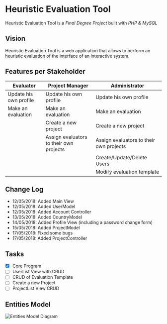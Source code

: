 # Heuristic Evaluation Tool
Heuristic Evaluation Tool is a *Final Degree Project* built with *PHP & MySQL*

## Vision
Heuristic Evaluation Tool is a web application that allows to perform an heuristic evaluation of the interface of an interactive system.

## Features per Stakeholder

| Evaluator                     | Project Manager                         | Administrator
| ----------------------------- | --------------------------------------- | --------------------------------------- |
| Update his own profile        | Update his own profile                  | Update his own profile                  |
| Make an evaluation            | Make an evaluation                      | Make an evaluation                      |
|                               | Create a new project                    | Create a new project                    |
|                               | Assign evaluators to their own projects | Assign evaluators to their own projects |
|                               |                                         | Create/Update/Delete Users              |
|                               |                                         | Modify evaluation template              |

## Change Log
- 12/05/2018: Added Main View
- 12/05/2018: Added UserModel
- 12/05/2018: Added Account Controller
- 13/05/2018: Added CountryModel
- 14/05/2018: Added Profile View (including a password change form)
- 15/05/2018: Added ProjectModel
- 17/05/2018: Fixed some bugs
- 17/05/2018: Added ProjectController

## Tasks
- [x] Core Program
- [ ] UserList View with CRUD
- [ ] CRUD of Evaluation Template
- [ ] Create a new Project
- [ ] ProjectList View CRUD

## Entities Model
![Entities Model Diagram](http://www.plantuml.com/plantuml/png/ZLHHRnez47o_Nx4b3-4a4gvDetv220KHqaPAcWhnzQM9a3aluEAphrvV2Qhwtxis1qUbL0eljcTdP-onZolomlcgqCafL2QtHO76WryXQ6KGvgZj1jG2jhOwTGWLARC4ffMLHmSRvLSWmA5NHe1KL6gnPILQArCA9mgGfOABB4lUI5m4mQcOQsmRKM178kKfv5eGGG104BG2s89-7zhJpidDpP1_AGm6hBa9xhmZgoKih8FIgKAuBQmnE2uTee7SQkjYjJBgHuLS44RoGgAZt3gCDMFzp5HQ7pPLIyrOglsSGdy-UEvtvuDzlHQBfUZGYsw159SDSQySgLKWL67hblDquCMIGFmKIeSCUeptrQ3VLSnWIv6lUwE7kuV9OA_QWGstONqenRtrD8R5uyeNkePoAyDXsp6oqIZbEI7scEBBNhVBrsB29P_ppNLZuaZdeVtatZfCLaeY5EXNLj9kGPwThT-MI0bheV7Agp3VtLz5w3hG-f-7HzCE0oWJNmrjkRL8ModyIevZlRrEuVRpTFnnF4aEAJchyGMuZXiBZYfDuUjmCleqd7nxV_dKS4f1jB5EDkMBTqVbXNBaGqx_QDVYfV8ImqCvR2YUUdjWVCYUajnMnhi6Oy_V-r3g6kSosiqucZj57km2TeX2UcKoYcnwR1BsUbZ_bnsvbiv-nzopwvVTxCYrHbvjAcVXOfjAxb1uPSrC2ezmFPoEfxVtuwRXxmGliwE0mtViL1cw6yRRB6EELcRTDCMpX3VcK4SpMgcIah0HE3k3VU0zQ0qXWef04AcbGVbel0LhSCzg9NKQeJEIcxPs_AyABmwMuLWC-PKmaAMGyv17B8fP1uLr2BKMjP8hDB8gz1y0)
